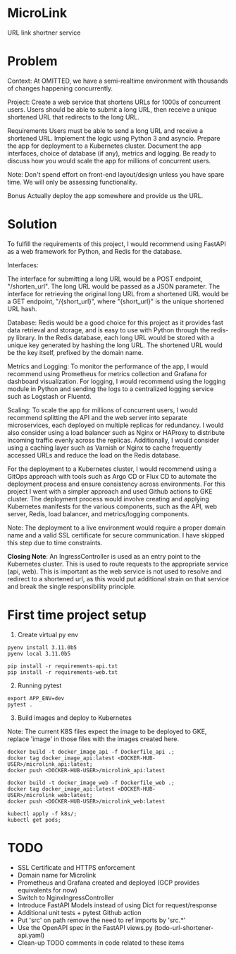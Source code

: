 # MicroLink
URL link shortner service



# Problem
Context: At OMITTED, we have a semi-realtime environment with thousands of changes
happening concurrently.

Project: Create a web service that shortens URLs for 1000s of concurrent users. Users
should be able to submit a long URL, then receive a unique shortened URL that
redirects to the long URL.

Requirements
Users must be able to send a long URL and receive a shortened URL.
Implement the logic using Python 3 and asyncio.
Prepare the app for deployment to a Kubernetes cluster.
Document the app interfaces, choice of database (if any), metrics and logging.
Be ready to discuss how you would scale the app for millions of concurrent users.

Note: Don't spend effort on front-end layout/design unless you have spare time. We
will only be assessing functionality.

Bonus
Actually deploy the app somewhere and provide us the URL.

# Solution

To fulfill the requirements of this project, I would recommend using FastAPI as a web framework for Python, and Redis for the database.

Interfaces:

The interface for submitting a long URL would be a POST endpoint, "/shorten_url". The long URL would be passed as a JSON parameter.
The interface for retrieving the original long URL from a shortened URL would be a GET endpoint, "/{short_url}", where "{short_url}" is the unique shortened URL hash.

Database:
Redis would be a good choice for this project as it provides fast data retrieval and storage, and is easy to use with Python through the redis-py library.
In the Redis database, each long URL would be stored with a unique key generated by hashing the long URL. The shortened URL would be the key itself, prefixed by the domain name.

Metrics and Logging:
To monitor the performance of the app, I would recommend using Prometheus for metrics collection and Grafana for dashboard visualization.
For logging, I would recommend using the logging module in Python and sending the logs to a centralized logging service such as Logstash or Fluentd.

Scaling:
To scale the app for millions of concurrent users, I would recommend splitting the API and the web server into separate microservices, each deployed on multiple replicas for redundancy.
I would also consider using a load balancer such as Nginx or HAProxy to distribute incoming traffic evenly across the replicas.
Additionally, I would consider using a caching layer such as Varnish or Nginx to cache frequently accessed URLs and reduce the load on the Redis database.

For the deployment to a Kubernetes cluster, I would recommend using a GitOps approach with tools such as Argo CD or Flux CD to automate the deployment process and ensure consistency across environments. For this project I went with a simpler approach and used Github actions to GKE cluster. The deployment process would involve creating and applying Kubernetes manifests for the various components, such as the API, web server, Redis, load balancer, and metrics/logging components.

Note: The deployment to a live environment would require a proper domain name and a valid SSL certificate for secure communication. I have skipped this step due to time constraints.

**Closing Note**:
An IngressController is used as an entry point to the Kubernetes cluster. This  is used to route requests to the appropriate service (api, web). This is important as the web service is not used to resolve and redirect to a shortened url, as this would put additional strain on that service and break the single responsibility principle.

# First time project setup

1. Create virtual py env
```
pyenv install 3.11.0b5
pyenv local 3.11.0b5

pip install -r requirements-api.txt
pip install -r requirements-web.txt
```

2. Running pytest
```
export APP_ENV=dev
pytest .
```

3. Build images and deploy to Kubernetes

Note: The current K8S files expect the image to be deployed to GKE, replace 'image' in those files with the images created here.

```
docker build -t docker_image_api -f Dockerfile_api .;
docker tag docker_image_api:latest <DOCKER-HUB-USER>/microlink_api:latest;
docker push <DOCKER-HUB-USER>/microlink_api:latest

docker build -t docker_image_web -f Dockerfile_web .;
docker tag docker_image_api:latest <DOCKER-HUB-USER>/microlink_web:latest;
docker push <DOCKER-HUB-USER>/microlink_web:latest

kubectl apply -f k8s/;
kubectl get pods;
```

# TODO
* SSL Certificate and HTTPS enforcement
* Domain name for Microlink
* Prometheus and Grafana created and deployed (GCP provides equivalents for now)
* Switch to NginxIngressController
* Introduce FastAPI Models instead of using Dict for request/response
* Additional unit tests + pytest Github action
* Put 'src' on path remove the need to ref imports by 'src.*'
* Use the OpenAPI spec in the FastAPI views.py (todo-url-shortener-api.yaml)
* Clean-up TODO comments in code related to these items